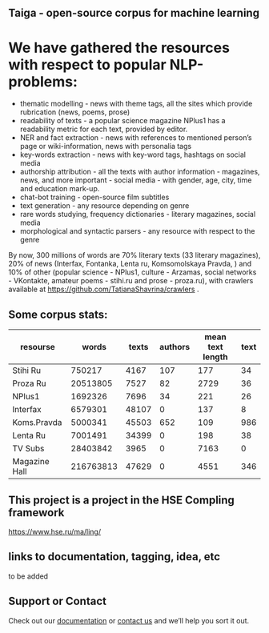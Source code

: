 ## Taiga - open-source corpus for machine learning



# We have gathered the resources with respect to popular NLP-problems:

- thematic modelling - news with theme tags, all the sites which provide rubrication (news, poems, prose)
- readability of texts - a popular science magazine NPlus1 has a readability metric for each text, provided by editor.
- NER and fact extraction - news with references to mentioned person’s page or wiki-information, news with personalia tags
- key-words extraction - news with key-word tags, hashtags on social media
- authorship attribution - all the texts with author information - magazines, news, and more important - social media - with gender, age, city, time and education mark-up.
- chat-bot training - open-source film subtitles 
- text generation - any resource depending on genre
- rare words studying, frequency dictionaries - literary magazines, social media
- morphological and syntactic parsers - any resource with respect to the genre

By now, 300 millions of words are 70% literary texts (33 literary magazines), 20% of news (Interfax, Fontanka, Lenta ru, Komsomolskaya Pravda, ) and 10% of other (popular science - NPlus1, culture - Arzamas, social networks - VKontakte, amateur poems - stihi.ru and prose - proza.ru), with crawlers available at https://github.com/TatianaShavrina/crawlers .

## Some corpus stats:
| resourse | words | texts | authors | mean text length | text |
|---------------|-----------|-------|---------|------------------|------|
| Stihi Ru | 750217 | 4167 | 107 | 177 | 34 |
| Proza Ru | 20513805 | 7527 | 82 | 2729 | 36 |
| NPlus1 | 1692326 | 7696 | 34 | 221 | 26 |
| Interfax | 6579301 | 48107 | 0 | 137 | 8 |
| Koms.Pravda | 5000341 | 45503 | 652 | 109 | 986 |
| Lenta Ru | 7001491 | 34399 | 0 | 198 | 38 |
| TV Subs | 28403842 | 3965 | 0 | 7163 | 0 |
| Magazine Hall | 216763813 | 47629 | 0 | 4551 | 346 |

## This project is a project in the HSE Compling framework
https://www.hse.ru/ma/ling/

## links to documentation, tagging, idea, etc
to be added

## Support or Contact

Check out our [documentation](https://github.com/TatianaShavrina/crawlers/) or [contact us](mailto:rybolos@gmail.com) and we’ll help you sort it out.
